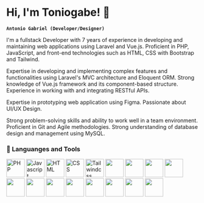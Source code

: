 # Hi, I'm Toniogabe! :wave:

**`Antonio Gabriel (Developer/Designer)`**

I'm a fullstack Developer with 7 years of experience in developing and maintaining web applications using Laravel and Vue.js. Proficient in PHP, JavaScript, and front-end technologies such as HTML, CSS with Bootstrap and Tailwind.

Expertise in developing and implementing complex features and functionalities using Laravel's MVC architecture and Eloquent ORM. Strong knowledge of Vue.js framework and its component-based structure. Experience in working with and integrating RESTful APIs.

Expertise in prototyping web application using Figma. Passionate about UI/UX Design.

Strong problem-solving skills and ability to work well in a team environment. Proficient in Git and Agile methodologies. Strong understanding of database design and management using MySQL.

### 🧰 Languanges and Tools ###

<p align="left">

  <img alt="PHP" src="https://cdn.jsdelivr.net/gh/devicons/devicon/icons/php/php-plain.svg" width="48" height="48"/>

  <img alt="Javascript" src="https://cdn.jsdelivr.net/gh/devicons/devicon/icons/javascript/javascript-original.svg" width="48" height="48" />


  <img alt="HTML" src="https://cdn.jsdelivr.net/gh/devicons/devicon/icons/html5/html5-original.svg" width="48" height="48" />


  <img alt="CSS" src="https://cdn.jsdelivr.net/gh/devicons/devicon/icons/css3/css3-original.svg" width="48" height="48" />

  <img alt="Tailwindcss" src="https://cdn.jsdelivr.net/gh/devicons/devicon/icons/tailwindcss/tailwindcss-plain.svg" width="48" height="48" />

  <img src="https://cdn.jsdelivr.net/gh/devicons/devicon/icons/bootstrap/bootstrap-original.svg" width="48" height="48" />

  <img src="https://cdn.jsdelivr.net/gh/devicons/devicon/icons/vuejs/vuejs-original.svg" width="48" height="48" />

  <img src="https://cdn.jsdelivr.net/gh/devicons/devicon/icons/laravel/laravel-plain-wordmark.svg" width="48" height="48" />

  <img src="https://cdn.jsdelivr.net/gh/devicons/devicon/icons/linux/linux-original.svg" width="48" height="48" />

  <img src="https://cdn.jsdelivr.net/gh/devicons/devicon/icons/git/git-original.svg" width="48" height="48" />

  <img src="https://cdn.jsdelivr.net/gh/devicons/devicon/icons/docker/docker-original.svg" width="48" height="48" />

  <img src="https://cdn.jsdelivr.net/gh/devicons/devicon/icons/figma/figma-original.svg" width="48" height="48" />

  <img src="https://cdn.jsdelivr.net/gh/devicons/devicon/icons/github/github-original.svg" width="48" height="48" />

  <img src="https://cdn.jsdelivr.net/gh/devicons/devicon/icons/gitlab/gitlab-original.svg" width="48" height="48" />

  <img src="https://cdn.jsdelivr.net/gh/devicons/devicon/icons/illustrator/illustrator-plain.svg" width="48" height="48" />

  <img src="https://cdn.jsdelivr.net/gh/devicons/devicon/icons/mysql/mysql-original.svg" width="48" height="48" />

  <img src="https://cdn.jsdelivr.net/gh/devicons/devicon/icons/sass/sass-original.svg" width="48" height="48" />

</p>

<br />
